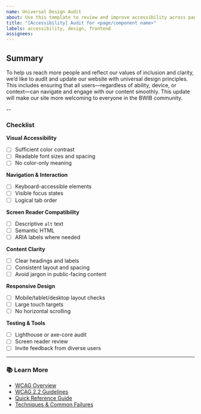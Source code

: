 ```yaml
---
name: Universal Design Audit
about: Use this template to review and improve accessibility across pages or components
title: "[Accessibility] Audit for <page/component name>"
labels: accessibility, design, frontend
assignees: 
---
```


## Summary
To help us reach more people and reflect our values of inclusion and clarity, we’d like to audit and update our website with universal design principles. This includes ensuring that all users—regardless of ability, device, or context—can navigate and engage with our content smoothly. This update will make our site more welcoming to everyone in the BWIB community.

--

### Checklist

**Visual Accessibility**
- [ ] Sufficient color contrast
- [ ] Readable font sizes and spacing
- [ ] No color-only meaning

**Navigation & Interaction**
- [ ] Keyboard-accessible elements
- [ ] Visible focus states
- [ ] Logical tab order

**Screen Reader Compatibility**
- [ ] Descriptive `alt` text
- [ ] Semantic HTML
- [ ] ARIA labels where needed

**Content Clarity**
- [ ] Clear headings and labels
- [ ] Consistent layout and spacing
- [ ] Avoid jargon in public-facing content

**Responsive Design**
- [ ] Mobile/tablet/desktop layout checks
- [ ] Large touch targets
- [ ] No horizontal scrolling

**Testing & Tools**
- [ ] Lighthouse or axe-core audit
- [ ] Screen reader review
- [ ] Invite feedback from diverse users

---

### 📚 Learn More
- [WCAG Overview](https://www.w3.org/WAI/standards-guidelines/wcag/)
- [WCAG 2.2 Guidelines](https://www.w3.org/TR/WCAG22/)
- [Quick Reference Guide](https://www.w3.org/WAI/WCAG22/quickref/)
- [Techniques & Common Failures](https://www.w3.org/WAI/WCAG22/Techniques/)